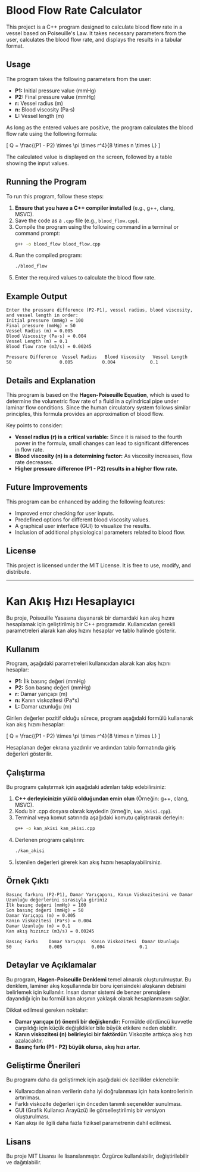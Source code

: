 # Blood Flow Rate Calculator

This project is a C++ program designed to calculate blood flow rate in a vessel based on Poiseuille's Law. It takes necessary parameters from the user, calculates the blood flow rate, and displays the results in a tabular format.

## Usage

The program takes the following parameters from the user:

- **P1:** Initial pressure value (mmHg)
- **P2:** Final pressure value (mmHg)
- **r:** Vessel radius (m)
- **n:** Blood viscosity (Pa·s)
- **L:** Vessel length (m)

As long as the entered values are positive, the program calculates the blood flow rate using the following formula:

\[ Q = \frac{(P1 - P2) \times \pi \times r^4}{8 \times n \times L} \]

The calculated value is displayed on the screen, followed by a table showing the input values.

## Running the Program

To run this program, follow these steps:

1. **Ensure that you have a C++ compiler installed** (e.g., g++, clang, MSVC).
2. Save the code as a `.cpp` file (e.g., `blood_flow.cpp`).
3. Compile the program using the following command in a terminal or command prompt:
   ```sh
   g++ -o blood_flow blood_flow.cpp
   ```
4. Run the compiled program:
   ```sh
   ./blood_flow
   ```
5. Enter the required values to calculate the blood flow rate.

## Example Output

```
Enter the pressure difference (P2-P1), vessel radius, blood viscosity, and vessel length in order:
Initial pressure (mmHg) = 100
Final pressure (mmHg) = 50
Vessel Radius (m) = 0.005
Blood Viscosity (Pa·s) = 0.004
Vessel Length (m) = 0.1
Blood flow rate (m3/s) = 0.00245

Pressure Difference  Vessel Radius   Blood Viscosity   Vessel Length  
50                  0.005           0.004             0.1
```

## Details and Explanation

This program is based on the **Hagen-Poiseuille Equation**, which is used to determine the volumetric flow rate of a fluid in a cylindrical pipe under laminar flow conditions. Since the human circulatory system follows similar principles, this formula provides an approximation of blood flow.

Key points to consider:
- **Vessel radius (r) is a critical variable:** Since it is raised to the fourth power in the formula, small changes can lead to significant differences in flow rate.
- **Blood viscosity (n) is a determining factor:** As viscosity increases, flow rate decreases.
- **Higher pressure difference (P1 - P2) results in a higher flow rate.**

## Future Improvements

This program can be enhanced by adding the following features:
- Improved error checking for user inputs.
- Predefined options for different blood viscosity values.
- A graphical user interface (GUI) to visualize the results.
- Inclusion of additional physiological parameters related to blood flow.

## License
This project is licensed under the MIT License. It is free to use, modify, and distribute.







---


# Kan Akış Hızı Hesaplayıcı

Bu proje, Poiseuille Yasasına dayanarak bir damardaki kan akış hızını hesaplamak için geliştirilmiş bir C++ programıdır. Kullanıcıdan gerekli parametreleri alarak kan akış hızını hesaplar ve tablo halinde gösterir.

## Kullanım

Program, aşağıdaki parametreleri kullanıcıdan alarak kan akış hızını hesaplar:

- **P1:** İlk basınç değeri (mmHg)
- **P2:** Son basınç değeri (mmHg)
- **r:** Damar yarıçapı (m)
- **n:** Kanın viskozitesi (Pa*s)
- **L:** Damar uzunluğu (m)

Girilen değerler pozitif olduğu sürece, program aşağıdaki formülü kullanarak kan akış hızını hesaplar:

\[ Q = \frac{(P1 - P2) \times \pi \times r^4}{8 \times n \times L} \]

Hesaplanan değer ekrana yazdırılır ve ardından tablo formatında giriş değerleri gösterilir.

## Çalıştırma

Bu programı çalıştırmak için aşağıdaki adımları takip edebilirsiniz:

1. **C++ derleyicinizin yüklü olduğundan emin olun** (Örneğin: g++, clang, MSVC).
2. Kodu bir .cpp dosyası olarak kaydedin (örneğin, `kan_akisi.cpp`).
3. Terminal veya komut satırında aşağıdaki komutu çalıştırarak derleyin:
   ```sh
   g++ -o kan_akisi kan_akisi.cpp
   ```
4. Derlenen programı çalıştırın:
   ```sh
   ./kan_akisi
   ```
5. İstenilen değerleri girerek kan akış hızını hesaplayabilirsiniz.

## Örnek Çıktı

```
Basınç farkını (P2-P1), Damar Yarıçapını, Kanın Viskozitesini ve Damar Uzunluğu değerlerini sırasıyla giriniz
İlk basınç değeri (mmHg) = 100
Son basınç değeri (mmHg) = 50
Damar Yarıçapı (m) = 0.005
Kanın Viskozitesi (Pa*s) = 0.004
Damar Uzunluğu (m) = 0.1
Kan akış hızınız (m3/s) = 0.00245

Basınç Farkı    Damar Yarıçapı  Kanın Viskozitesi  Damar Uzunluğu  
50              0.005           0.004             0.1
```

## Detaylar ve Açıklamalar

Bu program, **Hagen-Poiseuille Denklemi** temel alınarak oluşturulmuştur. Bu denklem, laminer akış koşullarında bir boru içerisindeki akışkanın debisini belirlemek için kullanılır. İnsan damar sistemi de benzer prensiplere dayandığı için bu formül kan akışının yaklaşık olarak hesaplanmasını sağlar.

Dikkat edilmesi gereken noktalar:
- **Damar yarıçapı (r) önemli bir değişkendir:** Formülde dördüncü kuvvetle çarpıldığı için küçük değişiklikler bile büyük etkilere neden olabilir.
- **Kanın viskozitesi (n) belirleyici bir faktördür:** Viskozite arttıkça akış hızı azalacaktır.
- **Basınç farkı (P1 - P2) büyük olursa, akış hızı artar.**

## Geliştirme Önerileri

Bu programı daha da geliştirmek için aşağıdaki ek özellikler eklenebilir:
- Kullanıcıdan alınan verilerin daha iyi doğrulanması için hata kontrollerinin artırılması.
- Farklı viskozite değerleri için önceden tanımlı seçenekler sunulması.
- GUI (Grafik Kullanıcı Arayüzü) ile görselleştirilmiş bir versiyon oluşturulması.
- Kan akışı ile ilgili daha fazla fiziksel parametrenin dahil edilmesi.

## Lisans
Bu proje MIT Lisansı ile lisanslanmıştır. Özgürce kullanılabilir, değiştirilebilir ve dağıtılabilir.

